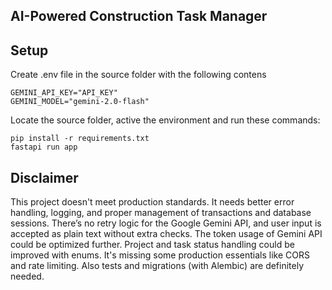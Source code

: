

## AI-Powered Construction Task Manager

## Setup

Create .env file in the source folder with the following contens
```
GEMINI_API_KEY="API_KEY"
GEMINI_MODEL="gemini-2.0-flash"
```
Locate the source folder, active the environment and run these commands:
```
pip install -r requirements.txt
fastapi run app
```


## Disclaimer
This project doesn't meet production standards. It needs better error handling, logging, and proper management of transactions and database sessions. There’s no retry logic for the Google Gemini API, and user input is accepted as plain text without extra checks. The token usage of Gemini API could be optimized further. Project and task status handling could be improved with enums. It's missing some production essentials like CORS and rate limiting. Also tests and migrations (with Alembic) are definitely needed.
